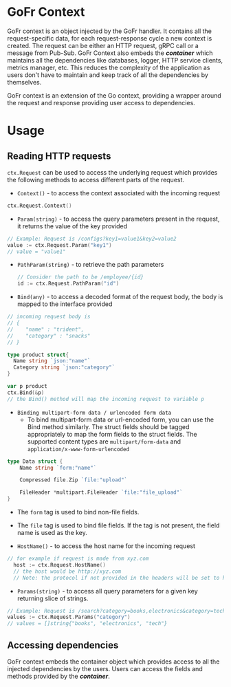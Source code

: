 # GoFr Context

GoFr context is an object injected by the GoFr handler. It contains all the request-specific data, for each
request-response cycle a new context is created. The request can be either an HTTP request, gRPC call or
a message from Pub-Sub.
GoFr Context also embeds the **_container_** which maintains all the dependencies like databases, logger, HTTP service clients,
metrics manager, etc. This reduces the complexity of the application as users don't have to maintain and keep track of
all the dependencies by themselves.

GoFr context is an extension of the Go context, providing a wrapper around the request and response providing
user access to dependencies.

# Usage

## Reading HTTP requests

`ctx.Request` can be used to access the underlying request which provides the following methods to access different
parts of the request.

- `Context()` - to access the context associated with the incoming request

```go
ctx.Request.Context()
```

- `Param(string)` - to access the query parameters present in the request, it returns the value of the key provided

```go
// Example: Request is /configs?key1=value1&key2=value2
value := ctx.Request.Param("key1")
// value = "value1"
```

- `PathParam(string)` - to retrieve the path parameters
  ```go
  // Consider the path to be /employee/{id}
  id := ctx.Request.PathParam("id")
  ```
- `Bind(any)` - to access a decoded format of the request body, the body is mapped to the interface provided

```go
// incoming request body is
// {
//    "name" : "trident",
//    "category" : "snacks"
// }

type product struct{
  Name string `json:"name"`
  Category string `json:"category"`
}

var p product
ctx.Bind(&p)
// the Bind() method will map the incoming request to variable p
```

- `Binding multipart-form data / urlencoded form data `
  - To bind multipart-form data or url-encoded form, you can use the Bind method similarly. The struct fields should be tagged appropriately
    to map the form fields to the struct fields. The supported content types are `multipart/form-data` and `application/x-www-form-urlencoded`

```go
type Data struct {
	Name string `form:"name"`

	Compressed file.Zip `file:"upload"`

	FileHeader *multipart.FileHeader `file:"file_upload"`
}
```

  - The `form` tag is used to bind non-file fields.
  - The `file` tag is used to bind file fields. If the tag is not present, the field name is used as the key.


- `HostName()` - to access the host name for the incoming request

```go
// for example if request is made from xyz.com
  host := ctx.Request.HostName()
  // the host would be http://xyz.com
  // Note: the protocol if not provided in the headers will be set to http by default
```

- `Params(string)` - to access all query parameters for a given key returning slice of strings.

```go
// Example: Request is /search?category=books,electronics&category=tech
values := ctx.Request.Params("category")
// values = []string{"books", "electronics", "tech"}
```

## Accessing dependencies

GoFr context embeds the container object which provides access to
all the injected dependencies by the users. Users can access the fields and methods provided
by the **_container_**.
